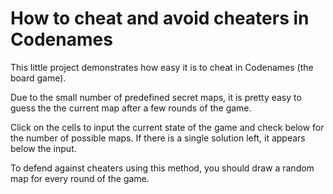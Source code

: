 # How to cheat and avoid cheaters in Codenames
This little project demonstrates how easy it is to cheat in Codenames (the board game).

Due to the small number of predefined secret maps, it is pretty easy to guess the the
current map after a few rounds of the game.

Click on the cells to input the current state of the game and check below for the
number of possible maps. If there is a single solution left, it appears below the
input.

To defend against cheaters using this method, you should draw a random map for every
round of the game.
